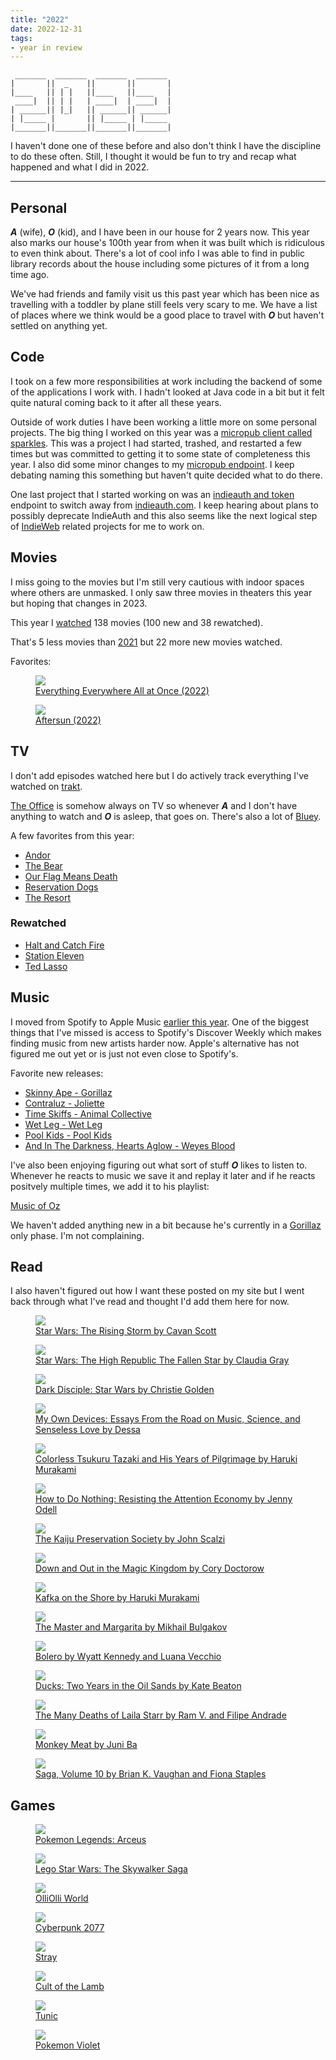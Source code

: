 ```yaml
---
title: "2022"
date: 2022-12-31
tags:
- year in review
---
```


```
 _______  _______  _______  _______
|       ||  _    ||       ||       |
|____   || | |   ||____   ||____   |
 ____|  || | |   | ____|  | ____|  |
| ______|| |_|   || ______|| ______|
| |_____ |       || |_____ | |_____
|_______||_______||_______||_______|
```

I haven't done one of these before and also don't think I have the discipline to do these often. Still, I thought it would be fun to try and recap what happened and what I did in 2022.

---

## Personal

***A*** (wife), ***O*** (kid), and I have been in our house for 2 years now. This year also marks our house's 100th year from when it was built which is ridiculous to even think about. There's a lot of cool info I was able to find in public library records about the house including some pictures of it from a long time ago.

We've had friends and family visit us this past year which has been nice as travelling with a toddler by plane still feels very scary to me. We have a list of places where we think would be a good place to travel with ***O*** but haven't settled on anything yet.

## Code

I took on a few more responsibilities at work including the backend of some of the applications I work with. I hadn't looked at Java code in a bit but it felt quite natural coming back to it after all these years.

Outside of work duties I have been working a little more on some personal projects. The big thing I worked on this year was a [micropub client called sparkles](https://sparkles.sploot.com). This was a project I had started, trashed, and restarted a few times but was committed to getting it to some state of completeness this year. I also did some minor changes to my [micropub endpoint](https://github.com/benjifs/micropub). I keep debating naming this something but haven't quite decided what to do there.

One last project that I started working on was an [indieauth and token](https://indieauth.net) endpoint to switch away from [indieauth.com](https://indieauth.com). I keep hearing about plans to possibly deprecate IndieAuth and this also seems like the next logical step of [IndieWeb](https://indieweb.org) related projects for me to work on.

## Movies

I miss going to the movies but I'm still very cautious with indoor spaces where others are unmasked. I only saw three movies in theaters this year but hoping that changes in 2023.

This year I [watched](/watched) 138 movies (100 new and 38 rewatched).

That's 5 less movies than [2021](https://letterboxd.com/benji/films/diary/for/2021/) but 22 more new movies watched.

Favorites:

<div class="posters sm">
	<a class="poster" href="/watched/1667088000-everything-everywhere-all-at-once-2022">
		<figure>
			<img src="https://a.ltrbxd.com/resized/film-poster/4/7/4/4/7/4/474474-everything-everywhere-all-at-once-0-600-0-900-crop.jpg?v=281f1a041e" />
			<figcaption>Everything Everywhere All at Once (2022)</figcaption>
		</figure>
	</a><!--
	--><a class="poster" href="/watched/1666569600-aftersun-2022">
		<figure>
			<img src="https://a.ltrbxd.com/resized/film-poster/8/6/8/5/5/8/868558-aftersun-0-600-0-900-crop.jpg?v=5ce2118fca" />
			<figcaption>Aftersun (2022)</figcaption>
		</figure>
	</a>
</div>

## TV

I don't add episodes watched here but I do actively track everything I've watched on [trakt](https://trakt.tv/users/benji).

[The Office](https://imdb.com/title/tt0386676/) is somehow always on TV so whenever ***A*** and I don't have anything to watch and ***O*** is asleep, that goes on. There's also a lot of [Bluey](https://imdb.com/title/tt7678620/).

A few favorites from this year:

* [Andor](https://imdb.com/title/tt9253284/)
* [The Bear](https://imdb.com/title/tt14452776/)
* [Our Flag Means Death](https://imdb.com/title/tt11000902/)
* [Reservation Dogs](https://imdb.com/title/tt13623580/)
* [The Resort](https://imdb.com/title/tt11897688/)

### Rewatched
* [Halt and Catch Fire](https://imdb.com/title/tt2543312/)
* [Station Eleven](https://imdb.com/title/tt10574236/)
* [Ted Lasso](https://imdb.com/title/tt10986410/)

## Music

I moved from Spotify to Apple Music [earlier this year](/articles/i-want-to-leave-spotify). One of the biggest things that I've missed is access to Spotify's Discover Weekly which makes finding music from new artists harder now. Apple's alternative has not figured me out yet or is just not even close to Spotify's.

Favorite new releases:
* [Skinny Ape - Gorillaz](https://youtu.be/iFaKhtlBU7A)
* [Contraluz - Joliette](https://joliette.bandcamp.com/track/contraluz)
* [Time Skiffs - Animal Collective](https://anmlcollectve.bandcamp.com/album/time-skiffs)
* [Wet Leg - Wet Leg](https://wetleg.bandcamp.com/album/wet-leg)
* [Pool Kids - Pool Kids](https://poolkidsband.bandcamp.com/album/pool-kids)
* [And In The Darkness, Hearts Aglow - Weyes Blood](https://weyesblood.bandcamp.com/album/and-in-the-darkness-hearts-aglow)

I've also been enjoying figuring out what sort of stuff ***O*** likes to listen to. Whenever he reacts to music we save it and replay it later and if he reacts positvely multiple times, we add it to his playlist:

[Music of Oz](https://music.apple.com/us/playlist/music-of-oz/pl.u-V9D7mEkiB8YL1Lg)

We haven't added anything new in a bit because he's currently in a [Gorillaz](https://gorillaz.com) only phase. I'm not complaining.

## Read

I also haven't figured out how I want these posted on my site but I went back through what I've read and thought I'd add them here for now.

<div class="posters sm">
	<a class="poster" href="https://goodreads.com/book/show/55644027-the-rising-storm">
		<figure>
			<img src="https://images-na.ssl-images-amazon.com/images/S/compressed.photo.goodreads.com/books/1607094743i/55644027.jpg" />
			<figcaption>Star Wars: The Rising Storm by Cavan Scott</figcaption>
		</figure>
	</a><!--
	--><a class="poster" href="https://www.goodreads.com/book/show/58640884-the-fallen-star">
		<figure>
			<img src="https://images-na.ssl-images-amazon.com/images/S/compressed.photo.goodreads.com/books/1632343524i/58640884.jpg" />
			<figcaption>Star Wars: The High Republic The Fallen Star by Claudia Gray</figcaption>
		</figure>
	</a><!--
	--><a class="poster" href="https://goodreads.com/book/show/23277298-dark-disciple">
		<figure>
			<img src="https://images-na.ssl-images-amazon.com/images/S/compressed.photo.goodreads.com/books/1419965425i/23277298.jpg" />
			<figcaption>Dark Disciple: Star Wars by Christie Golden</figcaption>
		</figure>
	</a><!--
	--><a class="poster" href="https://goodreads.com/book/show/38526745-my-own-devices">
		<figure>
			<img src="https://images-na.ssl-images-amazon.com/images/S/compressed.photo.goodreads.com/books/1523517025i/38526745.jpg" />
			<figcaption>My Own Devices: Essays From the Road on Music, Science, and Senseless Love by Dessa</figcaption>
		</figure>
	</a><!--
	--><a class="poster" href="https://goodreads.com/book/show/41022133-colorless-tsukuru-tazaki-and-his-years-of-pilgrimage">
		<figure>
			<img src="https://images-na.ssl-images-amazon.com/images/S/compressed.photo.goodreads.com/books/1533141634i/41022133.jpg" />
			<figcaption>Colorless Tsukuru Tazaki and His Years of Pilgrimage by Haruki Murakami</figcaption>
		</figure>
	</a><!--
	--><a class="poster" href="https://goodreads.com/book/show/42771901-how-to-do-nothing">
		<figure>
			<img src="https://images-na.ssl-images-amazon.com/images/S/compressed.photo.goodreads.com/books/1550724373i/42771901.jpg" />
			<figcaption>How to Do Nothing: Resisting the Attention Economy by Jenny Odell</figcaption>
		</figure>
	</a><!--
	--><a class="poster" href="https://goodreads.com/book/show/57693406-the-kaiju-preservation-society">
		<figure>
			<img src="https://images-na.ssl-images-amazon.com/images/S/compressed.photo.goodreads.com/books/1624897234i/57693406.jpg" />
			<figcaption>The Kaiju Preservation Society by John Scalzi</figcaption>
		</figure>
	</a><!--
	--><a class="poster" href="https://goodreads.com/book/show/29587.Down_and_Out_in_the_Magic_Kingdom">
		<figure>
			<img src="https://images-na.ssl-images-amazon.com/images/S/compressed.photo.goodreads.com/books/1441470326i/29587.jpg" />
			<figcaption>Down and Out in the Magic Kingdom by Cory Doctorow</figcaption>
		</figure>
	</a><!--
	--><a class="poster" href="https://goodreads.com/book/show/4929.Kafka_on_the_Shore">
		<figure>
			<img src="https://images-na.ssl-images-amazon.com/images/S/compressed.photo.goodreads.com/books/1429638085i/4929.jpg" />
			<figcaption>Kafka on the Shore by Haruki Murakami</figcaption>
		</figure>
	</a><!--
	--><a class="poster" href="https://goodreads.com/book/show/117833.The_Master_and_Margarita">
		<figure>
			<img src="https://images-na.ssl-images-amazon.com/images/S/compressed.photo.goodreads.com/books/1327867963i/117833.jpg" />
			<figcaption>The Master and Margarita by Mikhail Bulgakov</figcaption>
		</figure>
	</a>
	<!-- -->
	<a class="poster" href="https://goodreads.com/book/show/61089776-bolero">
		<figure>
			<img src="https://images-na.ssl-images-amazon.com/images/S/compressed.photo.goodreads.com/books/1652958388i/61089776.jpg" />
			<figcaption>Bolero by Wyatt Kennedy and Luana Vecchio</figcaption>
		</figure>
	</a><!--
	--><a class="poster" href="https://www.goodreads.com/book/show/59069071-ducks">
		<figure>
			<img src="https://images-na.ssl-images-amazon.com/images/S/compressed.photo.goodreads.com/books/1642101898i/59069071.jpg" />
			<figcaption>Ducks: Two Years in the Oil Sands by Kate Beaton</figcaption>
		</figure>
	</a><!--
	--><a class="poster" href="https://www.goodreads.com/book/show/58673883-the-many-deaths-of-laila-starr">
		<figure>
			<img src="https://images-na.ssl-images-amazon.com/images/S/compressed.photo.goodreads.com/books/1628430031i/58673883.jpg" />
			<figcaption>The Many Deaths of Laila Starr by Ram V. and Filipe Andrade</figcaption>
		</figure>
	</a><!--
	--><a class="poster" href="https://www.goodreads.com/book/show/61319559-monkey-meat">
		<figure>
			<img src="https://images-na.ssl-images-amazon.com/images/S/compressed.photo.goodreads.com/books/1655665809i/61319559.jpg" />
			<figcaption>Monkey Meat by Juni Ba</figcaption>
		</figure>
	</a><!--
	--><a class="poster" href="https://www.goodreads.com/book/show/29237224-saga-volume-10">
		<figure>
			<img src="https://images-na.ssl-images-amazon.com/images/S/compressed.photo.goodreads.com/books/1648551390i/29237224.jpg" />
			<figcaption>Saga, Volume 10 by Brian K. Vaughan and Fiona Staples</figcaption>
		</figure>
	</a>
</div>

## Games

<div class="posters">
	<a class="poster" href="https://legends.pokemon.com/en-us/">
		<figure>
			<img src="https://assets-prd.ignimgs.com/2021/11/04/pokmon-legends-arceus-button-fomn-1636006738698.jpg" />
			<figcaption>Pokemon Legends: Arceus</figcaption>
		</figure>
	</a><!--
	--><a class="poster" href="https://www.starwars.com/lego-star-wars-the-skywalker-saga">
		<figure>
			<img src="https://assets-prd.ignimgs.com/2022/03/31/skywalkersaga-1648748035384.jpg" />
			<figcaption>Lego Star Wars: The Skywalker Saga</figcaption>
		</figure>
	</a><!--
	--><a class="poster" href="https://olliolliworld.live/">
		<figure>
			<img src="https://assets-prd.ignimgs.com/2021/04/20/olliolli-world-button-1618880801138.jpg" />
			<figcaption>OlliOlli World</figcaption>
		</figure>
	</a><!--
	--><a class="poster" href="https://www.cyberpunk.net/us/en/">
		<figure>
			<img src="https://assets-prd.ignimgs.com/2020/07/16/cyberpunk-2077-button-fin-1594877291453.jpg" />
			<figcaption>Cyberpunk 2077</figcaption>
		</figure>
	</a><!--
	--><a class="poster" href="https://stray.game/">
		<figure>
			<img src="https://assets-prd.ignimgs.com/2022/06/04/stray-button-fin-1654302178065.jpg" />
			<figcaption>Stray</figcaption>
		</figure>
	</a><!--
	--><a class="poster" href="https://cult-of-the-lamb.com/">
		<figure>
			<img src="https://assets-prd.ignimgs.com/2021/08/26/cult-of-the-lamb-button-01-1630015892261.jpg" />
			<figcaption>Cult of the Lamb</figcaption>
		</figure>
	</a><!--
	--><a class="poster" href="https://tunicgame.com/">
		<figure>
			<img src="https://assets-prd.ignimgs.com/2021/12/08/tunic-button-fin-1639003786256.jpg" />
			<figcaption>Tunic</figcaption>
		</figure>
	</a><!--
	--><a class="poster" href="https://scarletviolet.pokemon.com/en-us/">
		<figure>
			<img src="https://assets-prd.ignimgs.com/2022/08/03/pokemon-violet-1659542326365.jpg" />
			<figcaption>Pokemon Violet</figcaption>
		</figure>
	</a>
</div>
